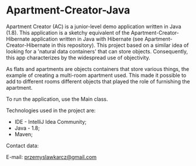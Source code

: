 # Apartment-Creator-Java

Apartment Creator (AC) is a junior-level demo application written in Java (1.8).
This application is a sketchy equivalent of the Apartment-Creator-Hibernate application 
written in Java with Hibernate (see Apartment-Creator-Hibernate in this repository). 
This project based on a similar idea of looking for a 'natural data containers' that can store objects. Consequently, this app characterizes by the widespread use of objectivity. 

As flats and apartments are objects containers that store various things, the example
of creating a multi-room apartment used. This made it possible to add to different rooms
different objects that played the role of furnishing the apartment.

To run the application, use the Main class.

Technologies used in the project are:
- IDE - IntelliJ Idea Community;
- Java - 1.8;
- Maven;

Contact data:

E-mail: przemyslawkarcz@gmail.com
